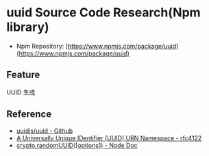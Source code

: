 # uuid Source Code Research(Npm library)

- Npm Repository: [https://www.npmjs.com/package/uuid](https://www.npmjs.com/package/uuid)

## Feature

UUID 生成

## Reference

- [uuidjs/uuid - Github](https://github.com/uuidjs/uuid)
- [A Universally Unique IDentifier (UUID) URN Namespace - rfc4122](https://www.ietf.org/rfc/rfc4122.txt)
- [crypto.randomUUID([options]) - Node Doc](https://nodejs.org/api/crypto.html#cryptorandomuuidoptions)
